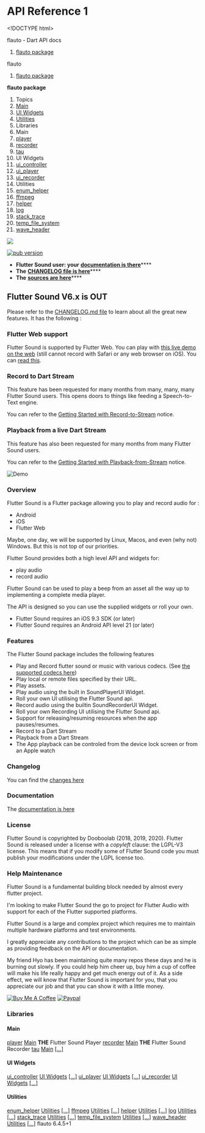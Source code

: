 # API Reference 1

&lt;!DOCTYPE html&gt;

flauto - Dart API docs  

1. [flauto package](https://canardoux.github.io/tau/book/flutter_sound/)

flauto  

1. [flauto package](https://canardoux.github.io/tau/book/flutter_sound/)

**flauto package**

1. Topics
2. [Main](main-topic.md)
3. [UI Widgets](https://github.com/Canardoux/tau/tree/8d2f505b3313518847fea9d2109635e0a071b6f5/doc/flutter-sound/api/topics/UI%20Widgets-topic.html)
4. [Utilities](https://github.com/Canardoux/tau/tree/8d2f505b3313518847fea9d2109635e0a071b6f5/doc/flutter-sound/api/topics/Utilities-topic.html)
5. Libraries
6. Main
7. [player](player-library.md)
8. [recorder](https://github.com/Canardoux/tau/tree/8d2f505b3313518847fea9d2109635e0a071b6f5/doc/flutter-sound/api/recorder/recorder-library.html)
9. [tau](https://github.com/Canardoux/tau/tree/8d2f505b3313518847fea9d2109635e0a071b6f5/doc/flutter-sound/api/tau/tau-library.html)
10. UI Widgets
11. [ui\_controller](https://github.com/Canardoux/tau/tree/8d2f505b3313518847fea9d2109635e0a071b6f5/doc/flutter-sound/api/ui_controller/ui_controller-library.html)
12. [ui\_player](https://github.com/Canardoux/tau/tree/8d2f505b3313518847fea9d2109635e0a071b6f5/doc/flutter-sound/api/ui_player/ui_player-library.html)
13. [ui\_recorder](https://github.com/Canardoux/tau/tree/8d2f505b3313518847fea9d2109635e0a071b6f5/doc/flutter-sound/api/ui_recorder/ui_recorder-library.html)
14. Utilities
15. [enum\_helper](https://github.com/Canardoux/tau/tree/8d2f505b3313518847fea9d2109635e0a071b6f5/doc/flutter-sound/api/enum_helper/enum_helper-library.html)
16. [ffmpeg](https://github.com/Canardoux/tau/tree/8d2f505b3313518847fea9d2109635e0a071b6f5/doc/flutter-sound/api/ffmpeg/ffmpeg-library.html)
17. [helper](https://github.com/Canardoux/tau/tree/8d2f505b3313518847fea9d2109635e0a071b6f5/doc/flutter-sound/api/helper/helper-library.html)
18. [log](https://github.com/Canardoux/tau/tree/8d2f505b3313518847fea9d2109635e0a071b6f5/doc/flutter-sound/api/log/log-library.html)
19. [stack\_trace](https://github.com/Canardoux/tau/tree/8d2f505b3313518847fea9d2109635e0a071b6f5/doc/flutter-sound/api/stack_trace/stack_trace-library.html)
20. [temp\_file\_system](https://github.com/Canardoux/tau/tree/8d2f505b3313518847fea9d2109635e0a071b6f5/doc/flutter-sound/api/temp_file_system/temp_file_system-library.html)
21. [wave\_header](https://github.com/Canardoux/tau/tree/8d2f505b3313518847fea9d2109635e0a071b6f5/doc/flutter-sound/api/wave_header/wave_header-library.html)

![](https://raw.githubusercontent.com/canardoux/tau/master/banner.png)

 [![pub version](https://img.shields.io/pub/v/flauto.svg?style=flat-square)](https://canardoux.github.io/tau/book/flutter_sound)

* **Flutter Sound user: your** [**documentation is there**](https://canardoux.github.io/tau/book)\*\*\*\*
* **The** [**CHANGELOG file is here**](https://canardoux.github.io/tau/book/CHANGELOG.html)\*\*\*\*
* **The** [**sources are here**](https://github.com/canardoux/tau)\*\*\*\*

## Flutter Sound V6.x is OUT <a id="flutter-sound-v6x-is-out"></a>

Please refer to the [CHANGELOG.md file](https://canardoux.github.io/tau/book/CHANGELOG.html) to learn about all the great new features. It has the following :

### Flutter Web support <a id="flutter-web-support"></a>

Flutter Sound is supported by Flutter Web. You can play with [this live demo on the web](https://canardoux.github.io/tau/doc/flutter_sound/web_example) \(still cannot record with Safari or any web browser on iOS\). You can [read this](https://dooboolab.github.io/flutter_sound/book/tau/codec.html#flutter-sound-on-flutter-web).

### Record to Dart Stream <a id="record-to-dart-stream"></a>

This feature has been requested for many months from many, many, many Flutter Sound users. This opens doors to things like feeding a Speech-to-Text engine.

You can refer to the [Getting Started with Record-to-Stream](https://canardoux.github.io/tau/book/tau/codec.html#recording-pcm-16-to-a-dart-stream) notice.

### Playback from a live Dart Stream <a id="playback-from-a-live-dart-stream"></a>

This feature has also been requested for many months from many Flutter Sound users.

You can refer to the [Getting Started with Playback-from-Stream](https://canardoux.github.io/tau/book/tau/codec.html#playing-pcm-16-from-a-dart-stream) notice.

![Demo](https://user-images.githubusercontent.com/27461460/77531555-77c9ec00-6ed6-11ea-9813-320f943b08cc.gif)

### Overview <a id="overview"></a>

Flutter Sound is a Flutter package allowing you to play and record audio for :

* Android
* iOS
* Flutter Web

Maybe, one day, we will be supported by Linux, Macos, and even \(why not\) Windows. But this is not top of our priorities.

Flutter Sound provides both a high level API and widgets for:

* play audio
* record audio

Flutter Sound can be used to play a beep from an asset all the way up to implementing a complete media player.

The API is designed so you can use the supplied widgets or roll your own.

* Flutter Sound requires an iOS 9.3 SDK \(or later\)
* Flutter Sound requires an Android API level 21 \(or later\)

### Features <a id="features"></a>

The Flutter Sound package includes the following features

* Play and Record flutter sound or music with various codecs. \(See [the supported codecs here](https://canardoux.github.io/tau/book/tau/codec.html#flutter-sound-codecs)\)
* Play local or remote files specified by their URL.
* Play assets.
* Play audio using the built in SoundPlayerUI Widget.
* Roll your own UI utilising the Flutter Sound api.
* Record audio using the builtin SoundRecorderUI Widget.
* Roll your own Recording UI utilising the Flutter Sound api.
* Support for releasing/resuming resources when the app pauses/resumes.
* Record to a Dart Stream
* Playback from a Dart Stream
* The App playback can be controled from the device lock screen or from an Apple watch

### Changelog <a id="changelog"></a>

You can find the [changes here](https://canardoux.github.io/tau/book/CHANGELOG.html)

### Documentation <a id="documentation"></a>

The [documentation is here](https://canardoux.github.io/tau/book/)

### License <a id="license"></a>

Flutter Sound is copyrighted by Dooboolab \(2018, 2019, 2020\). Flutter Sound is released under a license with a _copyleft_ clause: the LGPL-V3 license. This means that if you modify some of Flutter Sound code you must publish your modifications under the LGPL license too.

### Help Maintenance <a id="help-maintenance"></a>

Flutter Sound is a fundamental building block needed by almost every flutter project.

I'm looking to make Flutter Sound the go to project for Flutter Audio with support for each of the Flutter supported platforms.

Flutter Sound is a large and complex project which requires me to maintain multiple hardware platforms and test environments.

I greatly appreciate any contributions to the project which can be as simple as providing feedback on the API or documentation.

My friend Hyo has been maintaining quite many repos these days and he is burning out slowly. If you could help him cheer up, buy him a cup of coffee will make his life really happy and get much energy out of it. As a side effect, we will know that Flutter Sound is important for you, that you appreciate our job and that you can show it with a little money.

[![Buy Me A Coffee](https://www.buymeacoffee.com/assets/img/custom_images/purple_img.png)](https://www.buymeacoffee.com/dooboolab) [![Paypal](https://www.paypalobjects.com/webstatic/mktg/Logo/pp-logo-100px.png)](https://paypal.me/dooboolab)

### Libraries

#### Main

 [player](player-library.md) [Main](main-topic.md) **THE** Flutter Sound Player [recorder](https://github.com/Canardoux/tau/tree/8d2f505b3313518847fea9d2109635e0a071b6f5/doc/flutter-sound/api/recorder/recorder-library.html) [Main](main-topic.md) **THE** Flutter Sound Recorder [tau](https://github.com/Canardoux/tau/tree/8d2f505b3313518847fea9d2109635e0a071b6f5/doc/flutter-sound/api/tau/tau-library.html) [Main](main-topic.md) [\[...\]](https://github.com/Canardoux/tau/tree/8d2f505b3313518847fea9d2109635e0a071b6f5/doc/flutter-sound/api/tau/tau-library.html)

#### UI Widgets

 [ui\_controller](https://github.com/Canardoux/tau/tree/8d2f505b3313518847fea9d2109635e0a071b6f5/doc/flutter-sound/api/ui_controller/ui_controller-library.html) [UI Widgets](https://github.com/Canardoux/tau/tree/8d2f505b3313518847fea9d2109635e0a071b6f5/doc/flutter-sound/api/topics/UI%20Widgets-topic.html) [\[...\]](https://github.com/Canardoux/tau/tree/8d2f505b3313518847fea9d2109635e0a071b6f5/doc/flutter-sound/api/ui_controller/ui_controller-library.html) [ui\_player](https://github.com/Canardoux/tau/tree/8d2f505b3313518847fea9d2109635e0a071b6f5/doc/flutter-sound/api/ui_player/ui_player-library.html) [UI Widgets](https://github.com/Canardoux/tau/tree/8d2f505b3313518847fea9d2109635e0a071b6f5/doc/flutter-sound/api/topics/UI%20Widgets-topic.html) [\[...\]](https://github.com/Canardoux/tau/tree/8d2f505b3313518847fea9d2109635e0a071b6f5/doc/flutter-sound/api/ui_player/ui_player-library.html) [ui\_recorder](https://github.com/Canardoux/tau/tree/8d2f505b3313518847fea9d2109635e0a071b6f5/doc/flutter-sound/api/ui_recorder/ui_recorder-library.html) [UI Widgets](https://github.com/Canardoux/tau/tree/8d2f505b3313518847fea9d2109635e0a071b6f5/doc/flutter-sound/api/topics/UI%20Widgets-topic.html) [\[...\]](https://github.com/Canardoux/tau/tree/8d2f505b3313518847fea9d2109635e0a071b6f5/doc/flutter-sound/api/ui_recorder/ui_recorder-library.html)

#### Utilities

 [enum\_helper](https://github.com/Canardoux/tau/tree/8d2f505b3313518847fea9d2109635e0a071b6f5/doc/flutter-sound/api/enum_helper/enum_helper-library.html) [Utilities](https://github.com/Canardoux/tau/tree/8d2f505b3313518847fea9d2109635e0a071b6f5/doc/flutter-sound/api/topics/Utilities-topic.html) [\[...\]](https://github.com/Canardoux/tau/tree/8d2f505b3313518847fea9d2109635e0a071b6f5/doc/flutter-sound/api/enum_helper/enum_helper-library.html) [ffmpeg](https://github.com/Canardoux/tau/tree/8d2f505b3313518847fea9d2109635e0a071b6f5/doc/flutter-sound/api/ffmpeg/ffmpeg-library.html) [Utilities](https://github.com/Canardoux/tau/tree/8d2f505b3313518847fea9d2109635e0a071b6f5/doc/flutter-sound/api/topics/Utilities-topic.html) [\[...\]](https://github.com/Canardoux/tau/tree/8d2f505b3313518847fea9d2109635e0a071b6f5/doc/flutter-sound/api/ffmpeg/ffmpeg-library.html) [helper](https://github.com/Canardoux/tau/tree/8d2f505b3313518847fea9d2109635e0a071b6f5/doc/flutter-sound/api/helper/helper-library.html) [Utilities](https://github.com/Canardoux/tau/tree/8d2f505b3313518847fea9d2109635e0a071b6f5/doc/flutter-sound/api/topics/Utilities-topic.html) [\[...\]](https://github.com/Canardoux/tau/tree/8d2f505b3313518847fea9d2109635e0a071b6f5/doc/flutter-sound/api/helper/helper-library.html) [log](https://github.com/Canardoux/tau/tree/8d2f505b3313518847fea9d2109635e0a071b6f5/doc/flutter-sound/api/log/log-library.html) [Utilities](https://github.com/Canardoux/tau/tree/8d2f505b3313518847fea9d2109635e0a071b6f5/doc/flutter-sound/api/topics/Utilities-topic.html) [\[...\]](https://github.com/Canardoux/tau/tree/8d2f505b3313518847fea9d2109635e0a071b6f5/doc/flutter-sound/api/log/log-library.html) [stack\_trace](https://github.com/Canardoux/tau/tree/8d2f505b3313518847fea9d2109635e0a071b6f5/doc/flutter-sound/api/stack_trace/stack_trace-library.html) [Utilities](https://github.com/Canardoux/tau/tree/8d2f505b3313518847fea9d2109635e0a071b6f5/doc/flutter-sound/api/topics/Utilities-topic.html) [\[...\]](https://github.com/Canardoux/tau/tree/8d2f505b3313518847fea9d2109635e0a071b6f5/doc/flutter-sound/api/stack_trace/stack_trace-library.html) [temp\_file\_system](https://github.com/Canardoux/tau/tree/8d2f505b3313518847fea9d2109635e0a071b6f5/doc/flutter-sound/api/temp_file_system/temp_file_system-library.html) [Utilities](https://github.com/Canardoux/tau/tree/8d2f505b3313518847fea9d2109635e0a071b6f5/doc/flutter-sound/api/topics/Utilities-topic.html) [\[...\]](https://github.com/Canardoux/tau/tree/8d2f505b3313518847fea9d2109635e0a071b6f5/doc/flutter-sound/api/temp_file_system/temp_file_system-library.html) [wave\_header](https://github.com/Canardoux/tau/tree/8d2f505b3313518847fea9d2109635e0a071b6f5/doc/flutter-sound/api/wave_header/wave_header-library.html) [Utilities](https://github.com/Canardoux/tau/tree/8d2f505b3313518847fea9d2109635e0a071b6f5/doc/flutter-sound/api/topics/Utilities-topic.html) [\[...\]](https://github.com/Canardoux/tau/tree/8d2f505b3313518847fea9d2109635e0a071b6f5/doc/flutter-sound/api/wave_header/wave_header-library.html) flauto 6.4.5+1

